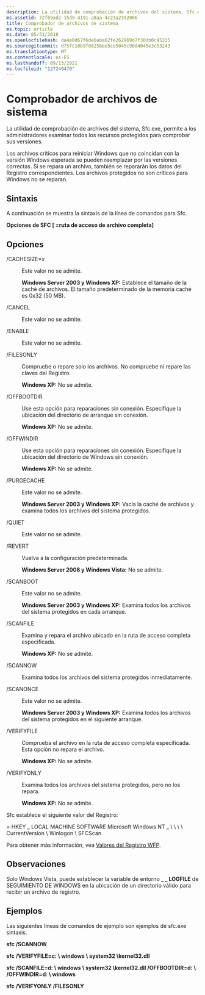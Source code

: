 ```yaml
---
description: La utilidad de comprobación de archivos del sistema, Sfc.exe, permite a los administradores examinar todos los recursos protegidos para comprobar sus versiones.
ms.assetid: 72f69ad2-15d9-4191-a8aa-4c23a2392006
title: Comprobador de archivos de sistema
ms.topic: article
ms.date: 05/31/2018
ms.openlocfilehash: da4e0d67f6de6aba62fe262969d7f30db0c45335
ms.sourcegitcommit: d75fc10b9f0825bbe5ce5045c90d4045e3c53243
ms.translationtype: MT
ms.contentlocale: es-ES
ms.lasthandoff: 09/13/2021
ms.locfileid: "127249470"
---
```

# <a name="system-file-checker"></a>Comprobador de archivos de sistema

La utilidad de comprobación de archivos del sistema, Sfc.exe, permite a los administradores examinar todos los recursos protegidos para comprobar sus versiones.

Los archivos críticos para reiniciar Windows que no coincidan con la versión Windows esperada se pueden reemplazar por las versiones correctas. Si se repara un archivo, también se repararán los datos del Registro correspondientes. Los archivos protegidos no son críticos para Windows no se reparan.

## <a name="syntax"></a>Sintaxis

A continuación se muestra la sintaxis de la línea de comandos para Sfc.

**Opciones de SFC \[ =ruta de acceso de archivo completa\]**

## <a name="options"></a>Opciones

<dl> <dt>

<span id="_CACHESIZE_x"></span><span id="_cachesize_x"></span><span id="_CACHESIZE_X"></span>/CACHESIZE=*x*
</dt> <dd>

Este valor no se admite.

**Windows Server 2003 y Windows XP:** Establece el tamaño de la caché de archivos. El tamaño predeterminado de la memoria caché es 0x32 (50 MB).

</dd> <dt>

<span id="_CANCEL"></span><span id="_cancel"></span>/CANCEL
</dt> <dd>

Este valor no se admite.

</dd> <dt>

<span id="_ENABLE"></span><span id="_enable"></span>/ENABLE
</dt> <dd>

Este valor no se admite.

</dd> <dt>

<span id="_FILESONLY"></span><span id="_filesonly"></span>/FILESONLY
</dt> <dd>

Compruebe o repare solo los archivos. No compruebe ni repare las claves del Registro.

**Windows XP:** No se admite.

</dd> <dt>

<span id="_OFFBOOTDIR"></span><span id="_offbootdir"></span>/OFFBOOTDIR
</dt> <dd>

Use esta opción para reparaciones sin conexión. Especifique la ubicación del directorio de arranque sin conexión.

**Windows XP:** No se admite.

</dd> <dt>

<span id="_OFFWINDIR"></span><span id="_offwindir"></span>/OFFWINDIR
</dt> <dd>

Use esta opción para reparaciones sin conexión. Especifique la ubicación del directorio de Windows sin conexión.

**Windows XP:** No se admite.

</dd> <dt>

<span id="_PURGECACHE"></span><span id="_purgecache"></span>/PURGECACHE
</dt> <dd>

Este valor no se admite.

**Windows Server 2003 y Windows XP:** Vacía la caché de archivos y examina todos los archivos del sistema protegidos.

</dd> <dt>

<span id="_QUIET"></span><span id="_quiet"></span>/QUIET
</dt> <dd>

Este valor no se admite.

</dd> <dt>

<span id="_REVERT"></span><span id="_revert"></span>/REVERT
</dt> <dd>

Vuelva a la configuración predeterminada.

**Windows Server 2008 y Windows Vista:** No se admite.

</dd> <dt>

<span id="_SCANBOOT"></span><span id="_scanboot"></span>/SCANBOOT
</dt> <dd>

Este valor no se admite.

**Windows Server 2003 y Windows XP:** Examina todos los archivos del sistema protegidos en cada arranque.

</dd> <dt>

<span id="_SCANFILE"></span><span id="_scanfile"></span>/SCANFILE
</dt> <dd>

Examina y repara el archivo ubicado en la ruta de acceso completa especificada.

**Windows XP:** No se admite.

</dd> <dt>

<span id="_SCANNOW"></span><span id="_scannow"></span>/SCANNOW
</dt> <dd>

Examina todos los archivos del sistema protegidos inmediatamente.

</dd> <dt>

<span id="_SCANONCE"></span><span id="_scanonce"></span>/SCANONCE
</dt> <dd>

Este valor no se admite.

**Windows Server 2003 y Windows XP:** Examina todos los archivos del sistema protegidos en el siguiente arranque.

</dd> <dt>

<span id="_VERIFYFILE"></span><span id="_verifyfile"></span>/VERIFYFILE
</dt> <dd>

Comprueba el archivo en la ruta de acceso completa especificada. Esta opción no repara el archivo.

**Windows XP:** No se admite.

</dd> <dt>

<span id="_VERIFYONLY"></span><span id="_verifyonly"></span>/VERIFYONLY
</dt> <dd>

Examina todos los archivos del sistema protegidos, pero no los repara.

**Windows XP:** No se admite.

</dd> </dl>

Sfc establece el siguiente valor del Registro:

 = HKEY \_ LOCAL MACHINE SOFTWARE Microsoft Windows NT \_ \\ \\ \\ \\ CurrentVersion \\ Winlogon \\ SFCScan

Para obtener más información, vea [Valores del Registro WFP](wfp-registry-values.md).

## <a name="remarks"></a>Observaciones

Solo Windows Vista, puede establecer la variable de entorno **\_ \_ LOGFILE** de SEGUIMIENTO DE WINDOWS en la ubicación de un directorio válido para recibir un archivo de registro.

## <a name="examples"></a>Ejemplos

Las siguientes líneas de comandos de ejemplo son ejemplos de sfc.exe sintaxis.

**sfc /SCANNOW**

**sfc /VERIFYFILE=c: \\ windows \\ system32 \\kernel32.dll**

**sfc /SCANFILE=d: \\ windows \\ system32 \\kernel32.dll /OFFBOOTDIR=d: \\ /OFFWINDIR=d: \\ windows**

**sfc /VERIFYONLY /FILESONLY**

 

 




